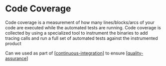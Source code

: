 # Code Coverage

Code coverage is a measurement of how many lines/blocks/arcs of your code are executed while the automated tests are running. Code coverage is collected by using a specialized tool to instrument the binaries to add tracing calls and run a full set of automated tests against the instrumented product

Can we used as part of [[continuous-integration]] to ensure [[quality-assurance]]

[//begin]: # "Autogenerated link references for markdown compatibility"
[continuous-integration]: continuous-integration "Continuous Integration (CI)"
[quality-assurance]: quality-assurance "Quality Assurance (Software)"
[//end]: # "Autogenerated link references"
